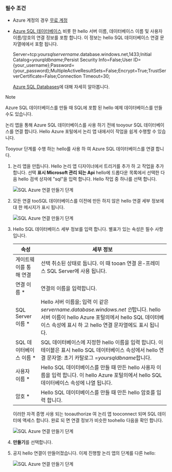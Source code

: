 ### <a name="prerequisites"></a>필수 조건
* Azure 계정의 경우 [무료 계정](https://azure.microsoft.com/free)
* [Azure SQL 데이터베이스](../articles/sql-database/sql-database-get-started.md) 비롯 한 hello 서버 이름, 데이터베이스 이름 및 사용자 이름/암호의 연결 정보를 포함 합니다. 이 정보는 hello SQL 데이터베이스 연결 문자열에에서 포함 됩니다.
  
    Server=tcp:*yoursqlservername*.database.windows.net,1433;Initial Catalog=*yourqldbname*;Persist Security Info=False;User ID={your_username};Password={your_password};MultipleActiveResultSets=False;Encrypt=True;TrustServerCertificate=False;Connection Timeout=30;
  
    [Azure SQL Databases](https://azure.microsoft.com/services/sql-database)에 대해 자세히 알아봅니다.

> [!NOTE]
> Azure SQL 데이터베이스를 만들 때 SQL에 포함 된 hello 예제 데이터베이스를 만들 수도 있습니다. 
> 
> 

논리 앱을 통해 Azure SQL 데이터베이스를 사용 하기 전에 tooyour SQL 데이터베이스를 연결 합니다. Hello Azure 포털에서 논리 앱 내에서이 작업을 쉽게 수행할 수 있습니다.  

Tooyour 단계를 수행 하는 hello를 사용 하 여 Azure SQL 데이터베이스를 연결 합니다.  

1. 논리 앱을 만듭니다. Hello 논리 앱 디자이너에서 트리거를 추가 하 고 작업을 추가 합니다. 선택 **표시 Microsoft 관리 되는 Api** hello에 드롭다운 목록에서 선택한 다음 hello 검색 상자에 "sql"을 입력 합니다. Hello 작업 중 하나를 선택 합니다.  
   
    ![SQL Azure 연결 만들기 단계](./media/connectors-create-api-sqlazure/sql-actions.png)
2. 모든 연결 tooSQL 데이터베이스를 이전에 만든 하지 않은 hello 연결 세부 정보에 대 한 메시지가 표시 됩니다.  
   
    ![SQL Azure 연결 만들기 단계](./media/connectors-create-api-sqlazure/connection-details.png) 
3. Hello SQL 데이터베이스 세부 정보를 입력 합니다. 별표가 있는 속성은 필수 사항입니다.
   
   | 속성 | 세부 정보 |
   | --- | --- |
   | 게이트웨이를 통해 연결 |선택 취소된 상태로 둡니다. 이 때 tooan 연결 온-프레미스 SQL Server에 사용 됩니다. |
   | 연결 이름 * |연결의 이름을 입력합니다. |
   | SQL Server 이름 * |Hello 서버 이름을; 입력 이 같은 *servername.database.windows.net 인*합니다. hello 서버 이름이 hello Azure 포털의에서 hello SQL 데이터베이스 속성에 표시 하 고 hello 연결 문자열에도 표시 됩니다. |
   | SQL 데이터베이스 이름 * |SQL 데이터베이스에 지정한 hello 이름을 입력 합니다. 이 테이블은 표시 hello SQL 데이터베이스 속성에서 hello 연결 문자열: 초기 카탈로그 =*yoursqldbname*합니다. |
   | 사용자 이름 * |Hello SQL 데이터베이스를 만들 때 만든 hello 사용자 이름을 입력 합니다. 이 hello Azure 포털의에서 hello SQL 데이터베이스 속성에 나열 됩니다. |
   | 암호 * |Hello SQL 데이터베이스를 만들 때 만든 hello 암호를 입력 합니다. |
   
    이러한 자격 증명 사용 되는 tooauthorize 여 논리 앱 tooconnect 되며 SQL 데이터에 액세스 합니다. 완료 되 면 연결 정보가 비슷한 toohello 다음을 확인 합니다.  
   
    ![SQL Azure 연결 만들기 단계](./media/connectors-create-api-sqlazure/sample-connection.png) 
4. **만들기**를 선택합니다. 
5. 공지 hello 연결이 만들어졌습니다. 이제 진행할 논리 앱의 단계를 다른 hello: 
   
    ![SQL Azure 연결 만들기 단계](./media/connectors-create-api-sqlazure/table.png)

